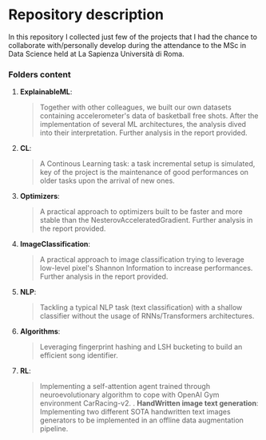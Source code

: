 # Repository description

In this repository I collected just few of the projects that I had the chance to collaborate with/personally develop during the attendance to the MSc in Data Science held at La Sapienza Università di Roma.


### Folders content
1. __ExplainableML__:
    > Together with other colleagues, we built our own datasets containing accelerometer's data of basketball free shots.
    > After the implementation of several ML architectures, the analysis dived into their interpretation.
    > Further analysis in the report provided.
2. __CL__:
    > A Continous Learning task: a task incremental setup is simulated, key of the project is the maintenance of good performances
    > on older tasks upon the arrival of new ones.  
3. __Optimizers__:
    > A practical approach to optimizers built to be faster and more stable than the NesterovAcceleratedGradient. 
    > Further analysis in the report provided.          
4. __ImageClassification__:
    > A practical approach to image classification trying to leverage low-level pixel's Shannon Information to increase performances.
    > Further analysis in the report provided.
5. __NLP__:
    > Tackling a typical NLP task (text classification) with a shallow classifier without the usage of RNNs/Transformers architectures. 
6. __Algorithms__:
    > Leveraging fingerprint hashing and LSH bucketing to build an efficient song identifier.
7. __RL__:
    > Implementing a self-attention agent trained through neuroevolutionary algorithm to cope with OpenAI Gym environment CarRacing-v2.
. __HandWritten image text generation__:
    > Implementing two different SOTA handwritten text images generators to be implemented in an offline data augmentation pipeline.


